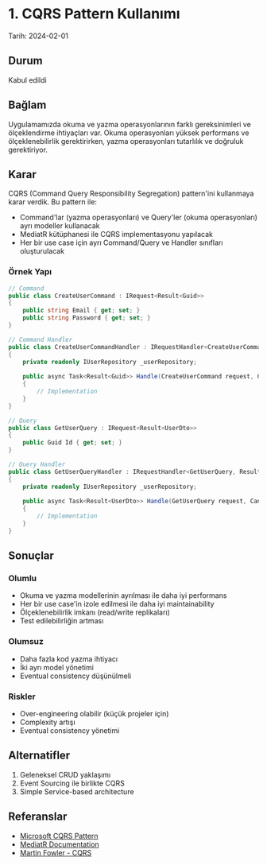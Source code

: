 # 1. CQRS Pattern Kullanımı

Tarih: 2024-02-01

## Durum

Kabul edildi

## Bağlam

Uygulamamızda okuma ve yazma operasyonlarının farklı gereksinimleri ve ölçeklendirme ihtiyaçları var. Okuma operasyonları yüksek performans ve ölçeklenebilirlik gerektirirken, yazma operasyonları tutarlılık ve doğruluk gerektiriyor.

## Karar

CQRS (Command Query Responsibility Segregation) pattern'ini kullanmaya karar verdik. Bu pattern ile:

- Command'lar (yazma operasyonları) ve Query'ler (okuma operasyonları) ayrı modeller kullanacak
- MediatR kütüphanesi ile CQRS implementasyonu yapılacak
- Her bir use case için ayrı Command/Query ve Handler sınıfları oluşturulacak

### Örnek Yapı

```csharp
// Command
public class CreateUserCommand : IRequest<Result<Guid>>
{
    public string Email { get; set; }
    public string Password { get; set; }
}

// Command Handler
public class CreateUserCommandHandler : IRequestHandler<CreateUserCommand, Result<Guid>>
{
    private readonly IUserRepository _userRepository;
    
    public async Task<Result<Guid>> Handle(CreateUserCommand request, CancellationToken cancellationToken)
    {
        // Implementation
    }
}

// Query
public class GetUserQuery : IRequest<Result<UserDto>>
{
    public Guid Id { get; set; }
}

// Query Handler
public class GetUserQueryHandler : IRequestHandler<GetUserQuery, Result<UserDto>>
{
    private readonly IUserRepository _userRepository;
    
    public async Task<Result<UserDto>> Handle(GetUserQuery request, CancellationToken cancellationToken)
    {
        // Implementation
    }
}
```

## Sonuçlar

### Olumlu

- Okuma ve yazma modellerinin ayrılması ile daha iyi performans
- Her bir use case'in izole edilmesi ile daha iyi maintainability
- Ölçeklenebilirlik imkanı (read/write replikaları)
- Test edilebilirliğin artması

### Olumsuz

- Daha fazla kod yazma ihtiyacı
- İki ayrı model yönetimi
- Eventual consistency düşünülmeli

### Riskler

- Over-engineering olabilir (küçük projeler için)
- Complexity artışı
- Eventual consistency yönetimi

## Alternatifler

1. Geleneksel CRUD yaklaşımı
2. Event Sourcing ile birlikte CQRS
3. Simple Service-based architecture

## Referanslar

- [Microsoft CQRS Pattern](https://docs.microsoft.com/en-us/azure/architecture/patterns/cqrs)
- [MediatR Documentation](https://github.com/jbogard/MediatR/wiki)
- [Martin Fowler - CQRS](https://martinfowler.com/bliki/CQRS.html) 